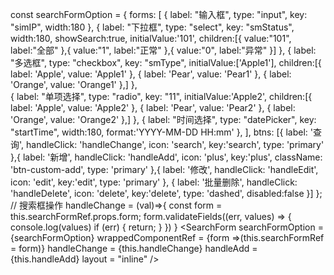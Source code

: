 const searchFormOption = {
    forms: [
      {
        label: "输入框",
        type: "input",
        key: "simIP",
        width:180
      },
      {
        label: "下拉框",
        type: "select",
        key: "smStatus",
        width:180,
        showSearch:true,
        initialValue:'101',
        children:[{
          value:"101",
          label:"全部"
        },{
          value:"1",
          label:"正常"
        },{
          value:"0",
          label:"异常"
        }]
      },
      {
        label: "多选框",
        type: "checkbox",
        key: "smType",
        initialValue:['Apple1'],
        children:[{ label: 'Apple', value: 'Apple1' },
        { label: 'Pear', value: 'Pear1' },
        { label: 'Orange', value: 'Orange1' },]
      },      
      {
        label: "单项选择",
        type: "radio",
        key: "11",
        initialValue:'Apple2',
        children:[{ label: 'Apple', value: 'Apple2' },
        { label: 'Pear', value: 'Pear2' },
        { label: 'Orange', value: 'Orange2' },]
      },
      {
        label: "时间选择",
        type: "datePicker",
        key: "startTime",
        width:180,
        format:'YYYY-MM-DD HH:mm' 
        },
    ],
    btns: [{
        label: '查询',
        handleClick: 'handleChange',
        icon: 'search',
        key:'search',
        type: 'primary'
      },{
        label: '新增',
        handleClick: 'handleAdd',
        icon: 'plus',
        key:'plus',
        className: 'btn-custom-add',
        type: 'primary'
      },{
        label: '修改',
        handleClick: 'handleEdit',
        icon: 'edit',
        key:'edit',
        type: 'primary'
      }, {
        label: '批量删除',
        handleClick: 'handleDelete',
        icon: 'delete',
        key:'delete',
        type: 'dashed',
        disabled:false
      }]
  };
    // 搜索框操作
    handleChange = (val)=>{
        const form = this.searchFormRef.props.form;
        form.validateFields((err, values) => {
            console.log(values)
            if (err) {
              return;
            }
        })
    }
    <SearchForm 
      searchFormOption = {searchFormOption} 
      wrappedComponentRef = {form =>(this.searchFormRef = form)}
      handleChange = {this.handleChange}
      handleAdd = {this.handleAdd}
      layout = "inline"
    />
